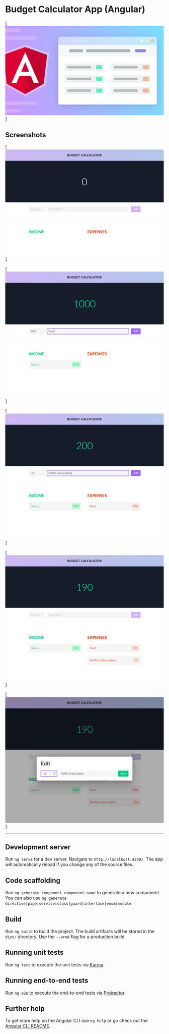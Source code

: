 # Budget Calculator App (Angular)

[![Application Design Illustration](./src/assets/thumbnail.png)]



## Screenshots

[![Application Screenshot 1](./src/assets/screenshots/01_Budget_App_Screenshot.png)]

[![Application Screenshot 1](./src/assets/screenshots/02_Budget_App_Screenshot.png)]

[![Application Screenshot 1](./src/assets/screenshots/03_Budget_App_Screenshot.png)]

[![Application Screenshot 1](./src/assets/screenshots/04_Budget_App_Screenshot.png)]

[![Application Screenshot 1](./src/assets/screenshots/05_Budget_App_Screenshot.png)]

---

## Development server

Run `ng serve` for a dev server. Navigate to `http://localhost:4200/`. The app will automatically reload if you change any of the source files.

## Code scaffolding

Run `ng generate component component-name` to generate a new component. You can also use `ng generate directive|pipe|service|class|guard|interface|enum|module`.

## Build

Run `ng build` to build the project. The build artifacts will be stored in the `dist/` directory. Use the `--prod` flag for a production build.

## Running unit tests

Run `ng test` to execute the unit tests via [Karma](https://karma-runner.github.io).

## Running end-to-end tests

Run `ng e2e` to execute the end-to-end tests via [Protractor](http://www.protractortest.org/).

## Further help

To get more help on the Angular CLI use `ng help` or go check out the [Angular CLI README](https://github.com/angular/angular-cli/blob/master/README.md).
